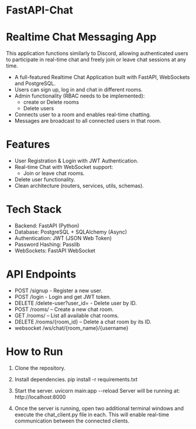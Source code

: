 # FastAPI-Chat
# Realtime Chat Messaging App
This application functions similarly to Discord, allowing authenticated users to participate in real-time chat and freely join or leave chat sessions at any time.
* A full-featured Realtime Chat Application built with FastAPI, WebSockets and PostgreSQL.
* Users can sign up, log in and chat in different rooms. 
* Admin functionality (RBAC needs to be implemented):
    * create or Delete rooms
    * Delete users
* Connects user to a room and enables real-time chatting.
* Messages are broadcast to all connected users in that room.

# Features
* User Registration & Login with JWT Authentication.
* Real-time Chat with WebSocket support:
    * Join or leave chat rooms.
* Delete user functionality.
* Clean architecture (routers, services, utils, schemas).

# Tech Stack
* Backend: FastAPI (Python)
* Database: PostgreSQL + SQLAlchemy (Async)
* Authentication: JWT (JSON Web Token)
* Password Hashing: Passlib
* WebSockets: FastAPI WebSocket

# API Endpoints
* POST /signup - Register a new user.
* POST /login - Login and get JWT token.
* DELETE /delete-user?user_id=<UUID> - Delete user by ID.
* POST /rooms/ – Create a new chat room.
* GET /rooms/ – List all available chat rooms.
* DELETE /rooms/{room_id} – Delete a chat room by its ID.
* websocket /ws/chat/{room_name}/{username}


# How to Run
1. Clone the repository.

2. Install dependencies.
pip install -r requirements.txt

3. Start the server.
uvicorn main:app --reload
Server will be running at:
http://localhost:8000

4. Once the server is running, open two additional terminal windows and execute the chat_client.py file in each. This will enable real-time communication between the connected clients.